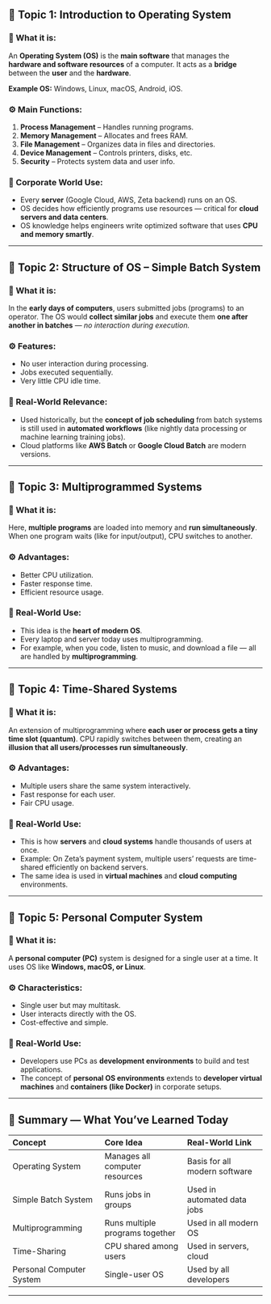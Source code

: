 
## 🌟 **Topic 1: Introduction to Operating System**

### 🧩 What it is:

An **Operating System (OS)** is the **main software** that manages the **hardware and software resources** of a computer.
It acts as a **bridge** between the **user** and the **hardware**.

**Example OS:** Windows, Linux, macOS, Android, iOS.

### ⚙️ Main Functions:

1. **Process Management** – Handles running programs.
2. **Memory Management** – Allocates and frees RAM.
3. **File Management** – Organizes data in files and directories.
4. **Device Management** – Controls printers, disks, etc.
5. **Security** – Protects system data and user info.

### 💼 Corporate World Use:

* Every **server** (Google Cloud, AWS, Zeta backend) runs on an OS.
* OS decides how efficiently programs use resources — critical for **cloud servers and data centers**.
* OS knowledge helps engineers write optimized software that uses **CPU and memory smartly**.

---

## 🌟 **Topic 2: Structure of OS – Simple Batch System**

### 🧩 What it is:

In the **early days of computers**, users submitted jobs (programs) to an operator.
The OS would **collect similar jobs** and execute them **one after another in batches** — *no interaction during execution.*

### ⚙️ Features:

* No user interaction during processing.
* Jobs executed sequentially.
* Very little CPU idle time.

### 💼 Real-World Relevance:

* Used historically, but the **concept of job scheduling** from batch systems is still used in **automated workflows** (like nightly data processing or machine learning training jobs).
* Cloud platforms like **AWS Batch** or **Google Cloud Batch** are modern versions.

---

## 🌟 **Topic 3: Multiprogrammed Systems**

### 🧩 What it is:

Here, **multiple programs** are loaded into memory and **run simultaneously**.
When one program waits (like for input/output), CPU switches to another.

### ⚙️ Advantages:

* Better CPU utilization.
* Faster response time.
* Efficient resource usage.

### 💼 Real-World Use:

* This idea is the **heart of modern OS**.
* Every laptop and server today uses multiprogramming.
* For example, when you code, listen to music, and download a file — all are handled by **multiprogramming**.

---

## 🌟 **Topic 4: Time-Shared Systems**

### 🧩 What it is:

An extension of multiprogramming where **each user or process gets a tiny time slot (quantum)**.
CPU rapidly switches between them, creating an **illusion that all users/processes run simultaneously**.

### ⚙️ Advantages:

* Multiple users share the same system interactively.
* Fast response for each user.
* Fair CPU usage.

### 💼 Real-World Use:

* This is how **servers** and **cloud systems** handle thousands of users at once.
* Example: On Zeta’s payment system, multiple users’ requests are time-shared efficiently on backend servers.
* The same idea is used in **virtual machines** and **cloud computing** environments.

---

## 🌟 **Topic 5: Personal Computer System**

### 🧩 What it is:

A **personal computer (PC)** system is designed for a single user at a time.
It uses OS like **Windows, macOS, or Linux**.

### ⚙️ Characteristics:

* Single user but may multitask.
* User interacts directly with the OS.
* Cost-effective and simple.

### 💼 Real-World Use:

* Developers use PCs as **development environments** to build and test applications.
* The concept of **personal OS environments** extends to **developer virtual machines** and **containers (like Docker)** in corporate setups.

---

## 🌼 **Summary — What You’ve Learned Today**

| Concept                  | Core Idea                       | Real-World Link               |
| :----------------------- | :------------------------------ | :---------------------------- |
| Operating System         | Manages all computer resources  | Basis for all modern software |
| Simple Batch System      | Runs jobs in groups             | Used in automated data jobs   |
| Multiprogramming         | Runs multiple programs together | Used in all modern OS         |
| Time-Sharing             | CPU shared among users          | Used in servers, cloud        |
| Personal Computer System | Single-user OS                  | Used by all developers        |

---

